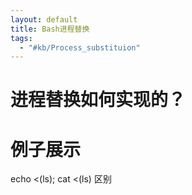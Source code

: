 ```yaml
---
layout: default
title: Bash进程替换
tags:
  - "#kb/Process_substituion"
---
```


# 进程替换如何实现的？



# 例子展示
echo <(ls); cat <(ls) 区别
